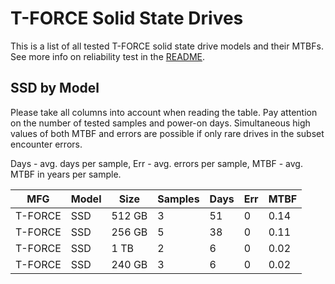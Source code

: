 T-FORCE Solid State Drives
==========================

This is a list of all tested T-FORCE solid state drive models and their MTBFs. See
more info on reliability test in the [README](https://github.com/bsdhw/SMART).

SSD by Model
------------

Please take all columns into account when reading the table. Pay attention on the
number of tested samples and power-on days. Simultaneous high values of both MTBF
and errors are possible if only rare drives in the subset encounter errors.

Days - avg. days per sample,
Err  - avg. errors per sample,
MTBF - avg. MTBF in years per sample.

| MFG       | Model              | Size   | Samples | Days  | Err   | MTBF |
|-----------|--------------------|--------|---------|-------|-------|------|
| T-FORCE   | SSD                | 512 GB | 3       | 51    | 0     | 0.14   |
| T-FORCE   | SSD                | 256 GB | 5       | 38    | 0     | 0.11   |
| T-FORCE   | SSD                | 1 TB   | 2       | 6     | 0     | 0.02   |
| T-FORCE   | SSD                | 240 GB | 3       | 6     | 0     | 0.02   |
